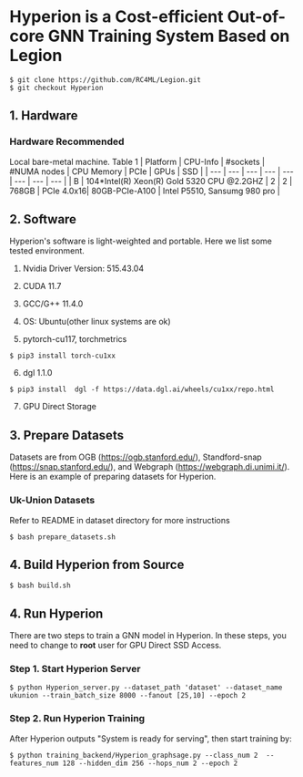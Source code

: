 # Hyperion is a Cost-efficient Out-of-core GNN Training System Based on Legion
```
$ git clone https://github.com/RC4ML/Legion.git
$ git checkout Hyperion
```

## 1. Hardware 
### Hardware Recommended
Local bare-metal machine.
Table 1
| Platform | CPU-Info | #sockets | #NUMA nodes | CPU Memory | PCIe | GPUs | SSD |
| --- | --- | --- | --- | --- | --- | --- | --- |
| B | 104*Intel(R) Xeon(R) Gold 5320 CPU @2.2GHZ | 2 | 2 | 768GB | PCIe 4.0x16| 80GB-PCIe-A100 | Intel P5510, Sansumg 980 pro |


## 2. Software 
Hyperion's software is light-weighted and portable. Here we list some tested environment.

1. Nvidia Driver Version: 515.43.04

2. CUDA 11.7

3. GCC/G++ 11.4.0

4. OS: Ubuntu(other linux systems are ok)

5. pytorch-cu117, torchmetrics
```
$ pip3 install torch-cu1xx
```
6. dgl 1.1.0
```
$ pip3 install  dgl -f https://data.dgl.ai/wheels/cu1xx/repo.html
```
7. GPU Direct Storage

## 3. Prepare Datasets 
Datasets are from OGB (https://ogb.stanford.edu/), Standford-snap (https://snap.stanford.edu/), and Webgraph (https://webgraph.di.unimi.it/).
Here is an example of preparing datasets for Hyperion.

### Uk-Union Datasets
Refer to README in dataset directory for more instructions
```
$ bash prepare_datasets.sh
```

## 4. Build Hyperion from Source

```
$ bash build.sh
```

## 4. Run Hyperion
There are two steps to train a GNN model in Hyperion. In these steps, you need to change to **root** user for GPU Direct SSD Access.
### Step 1. Start Hyperion Server

```
$ python Hyperion_server.py --dataset_path 'dataset' --dataset_name ukunion --train_batch_size 8000 --fanout [25,10] --epoch 2 
```

### Step 2. Run Hyperion Training
After Hyperion outputs "System is ready for serving", then start training by: 
```
$ python training_backend/Hyperion_graphsage.py --class_num 2  --features_num 128 --hidden_dim 256 --hops_num 2 --epoch 2
```
